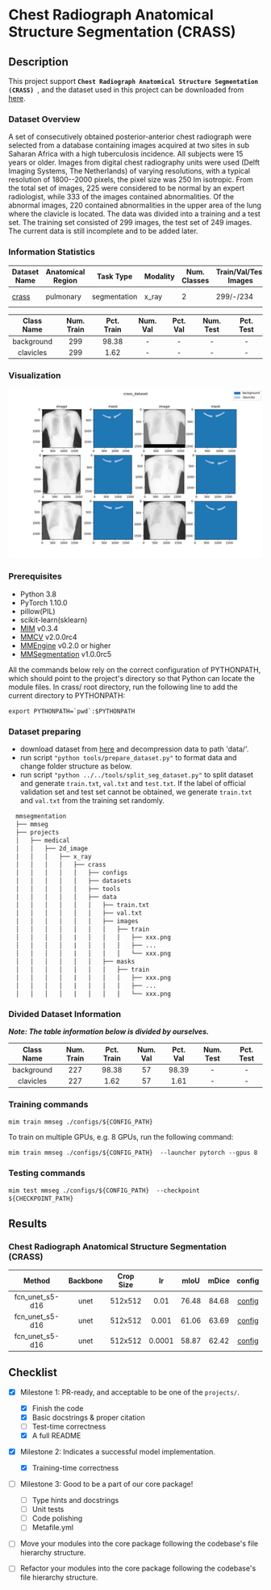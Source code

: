 # Chest Radiograph Anatomical Structure Segmentation (CRASS)

## Description

This project support **`Chest Radiograph Anatomical Structure Segmentation (CRASS) `**, and the dataset used in this project can be downloaded from [here](https://crass.grand-challenge.org/).

### Dataset Overview

A set of consecutively obtained posterior-anterior chest radiograph were selected from a database containing images acquired at two sites in sub Saharan Africa with a high tuberculosis incidence. All subjects were 15 years or older. Images from digital chest radiography units were used (Delft Imaging Systems, The Netherlands) of varying resolutions, with a typical resolution of 1800--2000 pixels, the pixel size was 250 lm isotropic. From the total set of images, 225 were considered to be normal by an expert radiologist, while 333 of the images contained abnormalities. Of the abnormal images, 220 contained abnormalities in the upper area of the lung where the clavicle is located. The data was divided into a training and a test set. The training set consisted of 299 images, the test set of 249 images.
The current data is still incomplete and to be added later.

### Information Statistics

| Dataset Name                                | Anatomical Region | Task Type    | Modality | Num. Classes | Train/Val/Test Images | Train/Val/Test Labeled | Release Date | License                                                       |
| ------------------------------------------- | ----------------- | ------------ | -------- | ------------ | --------------------- | ---------------------- | ------------ | ------------------------------------------------------------- |
| [crass](https://crass.grand-challenge.org/) | pulmonary         | segmentation | x_ray    | 2            | 299/-/234             | yes/-/no               | 2021         | [CC0 1.0](https://creativecommons.org/publicdomain/zero/1.0/) |

| Class Name | Num. Train | Pct. Train | Num. Val | Pct. Val | Num. Test | Pct. Test |
| :--------: | :--------: | :--------: | :------: | :------: | :-------: | :-------: |
| background |    299     |   98.38    |    -     |    -     |     -     |     -     |
| clavicles  |    299     |    1.62    |    -     |    -     |     -     |     -     |

### Visualization

![crass](https://raw.githubusercontent.com/uni-medical/medical-datasets-visualization/main/2d/semantic_seg/x_ray/crass/crass_dataset.png?raw=true)

### Prerequisites

- Python 3.8
- PyTorch 1.10.0
- pillow(PIL)
- scikit-learn(sklearn)
- [MIM](https://github.com/open-mmlab/mim) v0.3.4
- [MMCV](https://github.com/open-mmlab/mmcv) v2.0.0rc4
- [MMEngine](https://github.com/open-mmlab/mmengine) v0.2.0 or higher
- [MMSegmentation](https://github.com/open-mmlab/mmsegmentation) v1.0.0rc5

All the commands below rely on the correct configuration of PYTHONPATH, which should point to the project's directory so that Python can locate the module files. In crass/ root directory, run the following line to add the current directory to PYTHONPATH:

```shell
export PYTHONPATH=`pwd`:$PYTHONPATH
```

### Dataset preparing

- download dataset from [here](https://crass.grand-challenge.org/) and decompression data to path 'data/'.
- run script `"python tools/prepare_dataset.py"` to format data and change folder structure as below.
- run script `"python ../../tools/split_seg_dataset.py"` to split dataset and generate `train.txt`, `val.txt` and `test.txt`. If the label of official validation set and test set cannot be obtained, we generate `train.txt` and `val.txt` from the training set randomly.

```none
  mmsegmentation
  ├── mmseg
  ├── projects
  │   ├── medical
  │   │   ├── 2d_image
  │   │   │   ├── x_ray
  │   │   │   │   ├── crass
  │   │   │   │   │   ├── configs
  │   │   │   │   │   ├── datasets
  │   │   │   │   │   ├── tools
  │   │   │   │   │   ├── data
  │   │   │   │   │   │   ├── train.txt
  │   │   │   │   │   │   ├── val.txt
  │   │   │   │   │   │   ├── images
  │   │   │   │   │   │   │   ├── train
  │   │   │   │   |   │   │   │   ├── xxx.png
  │   │   │   │   |   │   │   │   ├── ...
  │   │   │   │   |   │   │   │   └── xxx.png
  │   │   │   │   │   │   ├── masks
  │   │   │   │   │   │   │   ├── train
  │   │   │   │   |   │   │   │   ├── xxx.png
  │   │   │   │   |   │   │   │   ├── ...
  │   │   │   │   |   │   │   │   └── xxx.png
```

### Divided Dataset Information

***Note: The table information below is divided by ourselves.***

| Class Name | Num. Train | Pct. Train | Num. Val | Pct. Val | Num. Test | Pct. Test |
| :--------: | :--------: | :--------: | :------: | :------: | :-------: | :-------: |
| background |    227     |   98.38    |    57    |  98.39   |     -     |     -     |
| clavicles  |    227     |    1.62    |    57    |   1.61   |     -     |     -     |

### Training commands

```shell
mim train mmseg ./configs/${CONFIG_PATH}
```

To train on multiple GPUs, e.g. 8 GPUs, run the following command:

```shell
mim train mmseg ./configs/${CONFIG_PATH}  --launcher pytorch --gpus 8
```

### Testing commands

```shell
mim test mmseg ./configs/${CONFIG_PATH}  --checkpoint ${CHECKPOINT_PATH}
```

<!-- List the results as usually done in other model's README. [Example](https://github.com/open-mmlab/mmsegmentation/tree/dev-1.x/configs/fcn#results-and-models)

You should claim whether this is based on the pre-trained weights, which are converted from the official release; or it's a reproduced result obtained from retraining the model in this project. -->

## Results

### Chest Radiograph Anatomical Structure Segmentation (CRASS)

|     Method      | Backbone | Crop Size |   lr   | mIoU  | mDice |                                                                                  config                                                                                  |
| :-------------: | :------: | :-------: | :----: | :---: | :---: | :----------------------------------------------------------------------------------------------------------------------------------------------------------------------: |
| fcn_unet_s5-d16 |   unet   |  512x512  |  0.01  | 76.48 | 84.68 |  [config](https://github.com/open-mmlab/mmsegmentation/tree/dev-1.x/projects/medical/2d_image/x_ray/crass/configs/fcn-unet-s5-d16_unet_1xb16-0.01-20k_crass-512x512.py)  |
| fcn_unet_s5-d16 |   unet   |  512x512  | 0.001  | 61.06 | 63.69 | [config](https://github.com/open-mmlab/mmsegmentation/tree/dev-1.x/projects/medical/2d_image/x_ray/crass/configs/fcn-unet-s5-d16_unet_1xb16-0.001-20k_crass-512x512.py)  |
| fcn_unet_s5-d16 |   unet   |  512x512  | 0.0001 | 58.87 | 62.42 | [config](https://github.com/open-mmlab/mmsegmentation/tree/dev-1.x/projects/medical/2d_image/x_ray/crass/configs/fcn-unet-s5-d16_unet_1xb16-0.0001-20k_crass-512x512.py) |

## Checklist

- [x] Milestone 1: PR-ready, and acceptable to be one of the `projects/`.

  - [x] Finish the code
  - [x] Basic docstrings & proper citation
  - [ ] Test-time correctness
  - [x] A full README

- [x] Milestone 2: Indicates a successful model implementation.

  - [x] Training-time correctness

- [ ] Milestone 3: Good to be a part of our core package!

  - [ ] Type hints and docstrings
  - [ ] Unit tests
  - [ ] Code polishing
  - [ ] Metafile.yml

- [ ] Move your modules into the core package following the codebase's file hierarchy structure.

- [ ] Refactor your modules into the core package following the codebase's file hierarchy structure.
